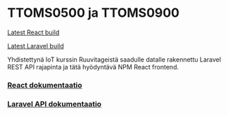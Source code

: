 # TTOMS0500 ja TTOMS0900

[Latest React build](https://student.labranet.jamk.fi/~L4623/ttos0500/)

[Latest Laravel build](https://192.168.9.133)

Yhdistettynä IoT kurssin Ruuvitageistä saadulle datalle rakennettu Laravel REST API rajapinta ja tätä hyödyntävä NPM React frontend.

### [React dokumentaatio](/react/README.md)

### [Laravel API dokumentaatio](/laravel/readme.md)
